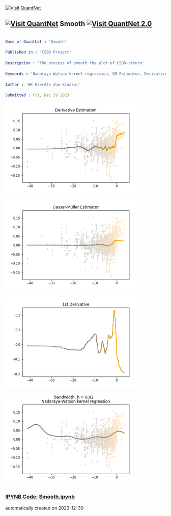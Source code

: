 [<img src="https://github.com/QuantLet/Styleguide-and-FAQ/blob/master/pictures/banner.png" width="1100" alt="Visit QuantNet">](http://quantlet.de/)

## [<img src="https://github.com/QuantLet/Styleguide-and-FAQ/blob/master/pictures/qloqo.png" alt="Visit QuantNet">](http://quantlet.de/) **Smooth** [<img src="https://github.com/QuantLet/Styleguide-and-FAQ/blob/master/pictures/QN2.png" width="60" alt="Visit QuantNet 2.0">](http://quantlet.de/)

```yaml

Name of QuantLet : 'Smooth'

Published in : 'CSBD Project' 

Description : 'The process of smooth the plot of CSBD-return'

Keywords : 'Nadaraya-Watson kernel regression, GM Estimator, Derivative Estimation'

Author : 'WK Haerdle Zuo Xiaorui'

Submitted : Fri, Dec 29 2023
```

![Picture1](Derivative%20Estimation.png)

![Picture2](GM%20Estimator1.png)

![Picture3](GM%20Estimator2.png)

![Picture4](Nadaraya-Watson%20kernel%20regression.png)

### [IPYNB Code: Smooth.ipynb](Smooth.ipynb)


automatically created on 2023-12-30